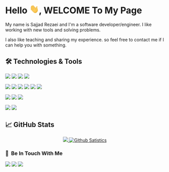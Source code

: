 

# Hello <img src="https://github.com/sajjad-rezaei/sajjad-rezaei/raw/main/wave.gif" width="30px">, WELCOME To My Page

My name is Sajjad Rezaei and I'm a software developer/engineer. I like working with new tools and solving problems.

I also like teaching and sharing my experience. so feel free to contact me if I can help you with something.

## 🛠 Technologies & Tools




![](https://img.shields.io/badge/Code-php-informational?style=flat&logo=php&logoColor=white&color=2bbc8a)
![](https://img.shields.io/badge/Code-node.js-informational?style=flat&logo=node.js&logoColor=white&color=2bbc8a)
![](https://img.shields.io/badge/Code-javascript-informational?style=flat&logo=javascript&logoColor=white&color=2bbc8a)
![](https://img.shields.io/badge/Code-Python-informational?style=flat&logo=python&logoColor=white&color=2bbc8a)

![](https://img.shields.io/badge/Tools-mysql-informational?style=flat&logo=mysql&logoColor=white&color=2bbc8a)
![](https://img.shields.io/badge/Tools-PostgreSQL-informational?style=flat&logo=postgresql&logoColor=white&color=2bbc8a)
![](https://img.shields.io/badge/Tools-redis-informational?style=flat&logo=redis&logoColor=white&color=2bbc8a)
![](https://img.shields.io/badge/Tools-neo4j-informational?style=flat&logo=neo4j&logoColor=white&color=2bbc8a)
![](https://img.shields.io/badge/Tools-elasticsearch-informational?style=flat&logo=elasticsearch&logoColor=white&color=2bbc8a)
![](https://img.shields.io/badge/Tools-mongodb-informational?style=flat&logo=mongodb&logoColor=white&color=2bbc8a)


![](https://img.shields.io/badge/Tools-Docker-informational?style=flat&logo=docker&logoColor=white&color=2bbc8a)
![](https://img.shields.io/badge/Tools-Kubernetes-informational?style=flat&logo=kubernetes&logoColor=white&color=2bbc8a)
![](https://img.shields.io/badge/Tools-GitlabCI-informational?style=flat&logo=gitlab&logoColor=white&color=2bbc8a)

![](https://img.shields.io/badge/OS-Linux-informational?style=flat&logo=linux&logoColor=white&color=2bbc8a)
![](https://img.shields.io/badge/Shell-Bash-informational?style=flat&logo=gnu-bash&logoColor=white&color=2bbc8a)



## &#x1f4c8; GitHub Stats



<div align="center">
  <a href="https://github.com/sajjad-rezaei/sajjad-rezaei">
      <img height="180em"  src="https://github-readme-stats.vercel.app/api/top-langs/?username=sajjad-rezaei&hide=css,html&langs_count=10&layout=compact&theme=monokai&custom_title=Programming Languages" />
     <img height="180em"  src="https://github-readme-stats.vercel.app/api?username=sajjad-rezaei&show_icons=true&count_private=true&theme=monokai&include_all_commits=true&custom_title=Github Satistics" alt="Github Satistics" />
    
  </a>
</div>


### 💬 &nbsp;Be In Touch With Me

<a href="https://sjrz.ir"><img src="https://img.shields.io/badge/-sjrz.ir-3423A6?style=flat&logo=Google-Chrome&logoColor=white"/></a>
<a href="https://www.linkedin.com/in/sajjad-rezaei"><img src="https://img.shields.io/badge/-Sajjad%20Rezaei-informational?style=flat&logo=Linkedin&logoColor=white"/></a>
<a href="mailto:hi@sajjad.rezaee.73@gmail.com"><img src="https://img.shields.io/badge/-sajjad.rezaee.73@gmail.com-inactive?style=flat&logo=maildotru&logoColor=white"/></a>


